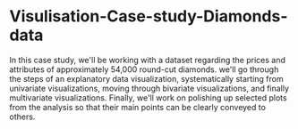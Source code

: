 # Visulisation-Case-study-Diamonds-data
In this case study, we'll be working with a dataset regarding the prices and attributes of approximately 54,000 round-cut diamonds. we'll go through the steps of an explanatory data visualization, systematically starting from univariate visualizations, moving through bivariate visualizations, and finally multivariate visualizations. Finally, we'll work on polishing up selected plots from the analysis so that their main points can be clearly conveyed to others.
